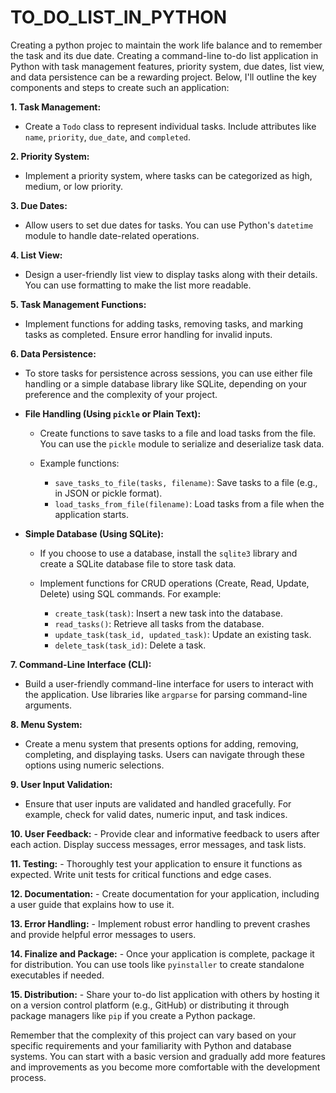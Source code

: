 # TO_DO_LIST_IN_PYTHON
Creating a python projec to maintain the work life balance and to remember the task and its due date.
Creating a command-line to-do list application in Python with task management features, priority system, due dates, list view, and data persistence can be a rewarding project. Below, I'll outline the key components and steps to create such an application:

**1. Task Management:**
   - Create a `Todo` class to represent individual tasks. Include attributes like `name`, `priority`, `due_date`, and `completed`.

**2. Priority System:**
   - Implement a priority system, where tasks can be categorized as high, medium, or low priority.

**3. Due Dates:**
   - Allow users to set due dates for tasks. You can use Python's `datetime` module to handle date-related operations.

**4. List View:**
   - Design a user-friendly list view to display tasks along with their details. You can use formatting to make the list more readable.

**5. Task Management Functions:**
   - Implement functions for adding tasks, removing tasks, and marking tasks as completed. Ensure error handling for invalid inputs.

**6. Data Persistence:**
   - To store tasks for persistence across sessions, you can use either file handling or a simple database library like SQLite, depending on your preference and the complexity of your project.

   - **File Handling (Using `pickle` or Plain Text):**
     - Create functions to save tasks to a file and load tasks from the file. You can use the `pickle` module to serialize and deserialize task data.

     - Example functions:
       - `save_tasks_to_file(tasks, filename)`: Save tasks to a file (e.g., in JSON or pickle format).
       - `load_tasks_from_file(filename)`: Load tasks from a file when the application starts.

   - **Simple Database (Using SQLite):**
     - If you choose to use a database, install the `sqlite3` library and create a SQLite database file to store task data.

     - Implement functions for CRUD operations (Create, Read, Update, Delete) using SQL commands. For example:
       - `create_task(task)`: Insert a new task into the database.
       - `read_tasks()`: Retrieve all tasks from the database.
       - `update_task(task_id, updated_task)`: Update an existing task.
       - `delete_task(task_id)`: Delete a task.

**7. Command-Line Interface (CLI):**
   - Build a user-friendly command-line interface for users to interact with the application. Use libraries like `argparse` for parsing command-line arguments.

**8. Menu System:**
   - Create a menu system that presents options for adding, removing, completing, and displaying tasks. Users can navigate through these options using numeric selections.

**9. User Input Validation:**
   - Ensure that user inputs are validated and handled gracefully. For example, check for valid dates, numeric input, and task indices.

**10. User Feedback:**
    - Provide clear and informative feedback to users after each action. Display success messages, error messages, and task lists.

**11. Testing:**
    - Thoroughly test your application to ensure it functions as expected. Write unit tests for critical functions and edge cases.

**12. Documentation:**
    - Create documentation for your application, including a user guide that explains how to use it.

**13. Error Handling:**
    - Implement robust error handling to prevent crashes and provide helpful error messages to users.

**14. Finalize and Package:**
    - Once your application is complete, package it for distribution. You can use tools like `pyinstaller` to create standalone executables if needed.

**15. Distribution:**
    - Share your to-do list application with others by hosting it on a version control platform (e.g., GitHub) or distributing it through package managers like `pip` if you create a Python package.

Remember that the complexity of this project can vary based on your specific requirements and your familiarity with Python and database systems. You can start with a basic version and gradually add more features and improvements as you become more comfortable with the development process.
